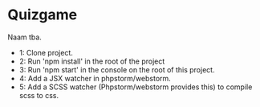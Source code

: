 # Quizgame
Naam tba.

* 1: Clone project.
* 2: Run 'npm install' in the root of the project
* 3: Run 'npm start' in the console on the root of this project.
* 4: Add a JSX watcher in phpstorm/webstorm.
* 5: Add a SCSS watcher (Phpstorm/webstorm provides this) to compile scss to css.